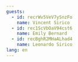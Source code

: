 ```yaml
---
guests:
  - id: recrWv5VeV7ySnzFo
    name: Vincent Sirico
  - id: rec1ScVbOaV94cst6
    name: Emily Bernard
  - id: recBghR2MHaALhad4
    name: Leonardo Sirico
lang: en
---
```

